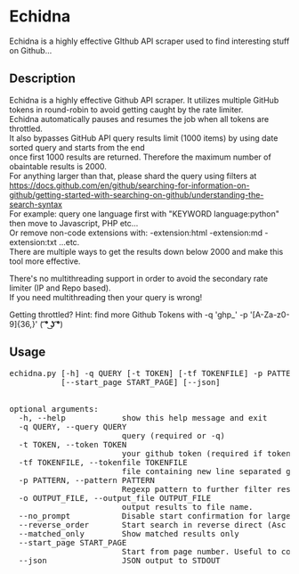 # Echidna
Echidna is a highly effective GIthub API scraper used to find interesting stuff on Github...

## Description

Echidna is a highly effective Github API scraper. 
It utilizes multiple GitHub tokens in round-robin to avoid getting caught by the rate limiter.  
Echidna automatically pauses and resumes the job when all tokens are throttled.  
It also bypasses GitHub API query results limit (1000 items) by using date sorted query and starts from the end  
once first 1000 results are returned. Therefore the maximum number of obaintable results is 2000.  
For anything larger than that, please shard the query using filters at  
https://docs.github.com/en/github/searching-for-information-on-github/getting-started-with-searching-on-github/understanding-the-search-syntax  
For example: query one language first with "KEYWORD language:python"  then move to Javascript, PHP etc...  
Or remove non-code extensions with: -extension:html -extension:md -extension:txt ...etc.  
There are multiple ways to get the results down below 2000 and make this tool more effective.  

There's no multithreading support in order to avoid the secondary rate limiter (IP and Repo based).  
If you need multithreading then your query is wrong!  

Getting throttled? Hint: find more Github Tokens with -q 'ghp_' -p '[A-Za-z0-9]{36,}'  ( **͡° ͜ʖ ͡°**)  


## Usage  
<pre>
echidna.py [-h] -q QUERY [-t TOKEN] [-tf TOKENFILE] -p PATTERN [-o OUTPUT_FILE] [--no_prompt] [--reverse_order][--matched_only]
           [--start_page START_PAGE] [--json]  


optional arguments:  
  -h, --help            show this help message and exit  
  -q QUERY, --query QUERY  
                        query (required or -q)  
  -t TOKEN, --token TOKEN  
                        your github token (required if token file not specififed)  
  -tf TOKENFILE, --tokenfile TOKENFILE  
                        file containing new line separated github tokens   
  -p PATTERN, --pattern PATTERN  
                        Regexp pattern to further filter results. WARNING: DO NOT USE CAPTURE GROUP such as (...)  
  -o OUTPUT_FILE, --output_file OUTPUT_FILE  
                        output results to file name.  
  --no_prompt           Disable start confirmation for large results.  
  --reverse_order       Start search in reverse direct (Asc instead of Desc). Only the last 1000 results will be used.  
  --matched_only        Show matched results only  
  --start_page START_PAGE  
                        Start from page number. Useful to continue broken search  
  --json                JSON output to STDOUT  
</pre>
